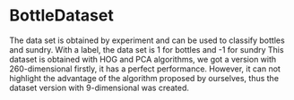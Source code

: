 # BottleDataset
The data set is obtained by experiment and can be used to classify  bottles and sundry. With a label, the data set is 1 for  bottles and -1 for sundry
This dataset is obtained with HOG and PCA algorithms, we got a version with 260-dimensional firstly, it has a perfect performance.
However, it can not highlight the advantage of the algorithm proposed by ourselves, thus the dataset version with 9-dimensional was created.
